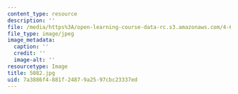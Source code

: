 ```yaml
---
content_type: resource
description: ''
file: /media/https%3A/open-learning-course-data-rc.s3.amazonaws.com/4-614-religious-architecture-and-islamic-cultures-fall-2002/7a3886f4881f24879a2597cbc23337ed_5082.jpg
file_type: image/jpeg
image_metadata:
  caption: ''
  credit: ''
  image-alt: ''
resourcetype: Image
title: 5082.jpg
uid: 7a3886f4-881f-2487-9a25-97cbc23337ed
---
```

